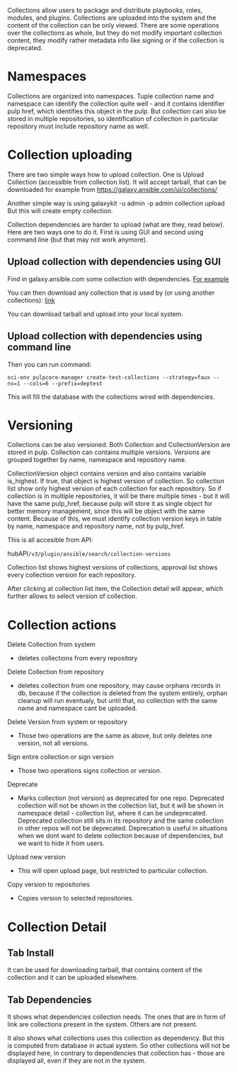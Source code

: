 Collections allow users to package and distribute playbooks, roles, modules, and plugins. Collections are uploaded into the system and the content of the collection can be only viewed. There are some operations over the collections as whole, but they do not modify important collection content, they modify rather metadata info like signing or if the collection is deprecated.

# Namespaces 

Collections are organized into namespaces. Tuple collection name and namespace can identify the collection quite well - and it contains identifier pulp href, which identifies this object in the pulp. But collection can also be stored in multiple repositories, so identification of collection in particular repository must include repository name as well.

# Collection uploading

There are two simple ways how to upload collection. One is Upload Collection (accessible from collection list). It will accept tarball, that can be downloaded for example from https://galaxy.ansible.com/ui/collections/

Another simple way is using galaxykit -u admin -p admin collection upload <namespace> <name> <version-optional>
But this will create empty collection.

Collection dependencies are harder to upload (what are they, read below).
Here are two ways one to do it. First is using GUI and second using command line (but that may not work anymore).

## Upload collection with dependencies using GUI

Find in galaxy.ansible.com some collection with dependencies. [For example](https://galaxy.ansible.com/ui/repo/published/ansible/posix/)

You can then download any collection that is used by (or using another collections): [link](https://galaxy.ansible.com/ui/repo/published/ansible/posix/dependencies/)

You can download tarball and upload into your local system.


## Upload collection with dependencies using command line

Then you can run command:

```
oci-env pulpcore-manager create-test-collections --strategy=faux --ns=1 --cols=6 --prefix=deptest
```

This will fill the database with the collections wired with dependencies.

# Versioning

Collections can be also versioned. Both Collection and CollectionVersion are stored in pulp. Collection can contains multiple versions. Versions are grouped together by name, namespace and repository name. 

CollectionVersion object contains version and also contains variable is_highest. If true, that object is highest version of collection. So collection list show only highest version of each collection for each repository. So if collection is in multiple repositories, it will be there multiple times - but it will have the same pulp_href, because pulp will store it as single object for better memory management, since this will be object with the same content. Because of this, we must identify collection version keys in table by name, namespace and repository name, not by pulp_href.

This is all accesible from API:

hubAPI`/v3/plugin/ansible/search/collection-versions` 

Collection list shows highest versions of collections, approval list shows every collection version for each repository.

After clicking at collection list item, the Collection detail will appear, which further allows to select version of collection.

# Collection actions

Delete Collection from system                
- deletes collections from every repository

Delete Collection from repository            
- deletes collection from one repository, may cause orphans records in db, because if the collection is deleted from the system entirely, orphan cleanup will run eventualy, but until that, no collection with the same name and namespace cant be uploaded.

Delete Version from system or repository     
- Those two operations are the same as above, but only deletes one version, not all versions.

Sign entire collection or sign version       
- Those two operations signs collection or version.

Deprecate                                    
- Marks collection (not version) as deprecated for one repo. Deprecated collection will not be shown in the collection list, but it will be shown in namespace detail - collection list, where it can be undeprecated. Deprecated collection still sits in its repository and the same collection in other repos will not be deprecated. Deprecation is useful in situations when we dont want to delete collection because of dependencies, but we want to hide it from users.

Upload new version
- This will open upload page, but restricted to particular collection.

Copy version to repositories
- Copies version to selected repositories.

# Collection Detail

## Tab Install

It can be used for downloading tarball, that contains content of the collection and it can be uploaded elsewhere.

## Tab Dependencies

It shows what dependencies collection needs. The ones that are in form of link are collections present in the system. Others are not present.

It also shows what collections uses this collection as dependency. But this is computed from database in actual system. So other collections will not be displayed here, in contrary to dependencies that collection has - those are displayed all, even if they are not in the system.







